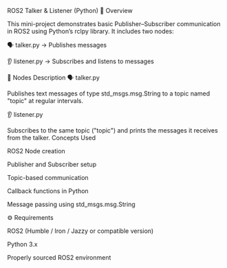 ROS2 Talker & Listener (Python)
📖 Overview

This mini-project demonstrates basic Publisher–Subscriber communication in ROS2 using Python’s rclpy library.
It includes two nodes:

🗣️ talker.py → Publishes messages

👂 listener.py → Subscribes and listens to messages

🧩 Nodes Description
🗣️ talker.py

Publishes text messages of type std_msgs.msg.String to a topic named "topic" at regular intervals.

👂 listener.py

Subscribes to the same topic ("topic") and prints the messages it receives from the talker.
Concepts Used

ROS2 Node creation

Publisher and Subscriber setup

Topic-based communication

Callback functions in Python

Message passing using std_msgs.msg.String

⚙️ Requirements

ROS2 (Humble / Iron / Jazzy or compatible version)

Python 3.x

Properly sourced ROS2 environment
